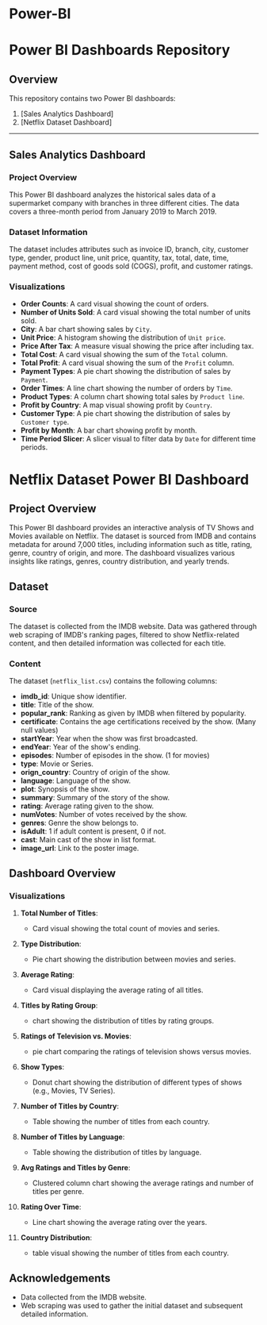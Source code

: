 # Power-BI
# Power BI Dashboards Repository

## Overview

This repository contains two Power BI dashboards:

1. [Sales Analytics Dashboard]
2. [Netflix Dataset Dashboard]

---

## Sales Analytics Dashboard

### Project Overview

This Power BI dashboard analyzes the historical sales data of a supermarket company with branches in three different cities. The data covers a three-month period from January 2019 to March 2019.

### Dataset Information

The dataset includes attributes such as invoice ID, branch, city, customer type, gender, product line, unit price, quantity, tax, total, date, time, payment method, cost of goods sold (COGS), profit, and customer ratings.

### Visualizations

- **Order Counts**: A card visual showing the count of orders.
- **Number of Units Sold**: A card visual showing the total number of units sold.
- **City**: A bar chart showing sales by `City`.
- **Unit Price**: A histogram showing the distribution of `Unit price`.
- **Price After Tax**: A measure visual showing the price after including tax.
- **Total Cost**: A card visual showing the sum of the `Total` column.
- **Total Profit**: A card visual showing the sum of the `Profit` column.
- **Payment Types**: A pie chart showing the distribution of sales by `Payment`.
- **Order Times**: A line chart showing the number of orders by `Time`.
- **Product Types**: A column chart showing total sales by `Product line`.
- **Profit by Country**: A map visual showing profit by `Country`.
- **Customer Type**: A pie chart showing the distribution of sales by `Customer type`.
- **Profit by Month**: A bar chart showing profit by month.
- **Time Period Slicer**: A slicer visual to filter data by `Date` for different time periods.

# Netflix Dataset Power BI Dashboard

## Project Overview

This Power BI dashboard provides an interactive analysis of TV Shows and Movies available on Netflix. The dataset is sourced from IMDB and contains metadata for around 7,000 titles, including information such as title, rating, genre, country of origin, and more. The dashboard visualizes various insights like ratings, genres, country distribution, and yearly trends.

## Dataset

### Source

The dataset is collected from the IMDB website. Data was gathered through web scraping of IMDB's ranking pages, filtered to show Netflix-related content, and then detailed information was collected for each title.

### Content

The dataset (`netflix_list.csv`) contains the following columns:

- **imdb_id**: Unique show identifier.
- **title**: Title of the show.
- **popular_rank**: Ranking as given by IMDB when filtered by popularity.
- **certificate**: Contains the age certifications received by the show. (Many null values)
- **startYear**: Year when the show was first broadcasted.
- **endYear**: Year of the show's ending.
- **episodes**: Number of episodes in the show. (1 for movies)
- **type**: Movie or Series.
- **orign_country**: Country of origin of the show.
- **language**: Language of the show.
- **plot**: Synopsis of the show.
- **summary**: Summary of the story of the show.
- **rating**: Average rating given to the show.
- **numVotes**: Number of votes received by the show.
- **genres**: Genre the show belongs to.
- **isAdult**: 1 if adult content is present, 0 if not.
- **cast**: Main cast of the show in list format.
- **image_url**: Link to the poster image.

## Dashboard Overview

### Visualizations

1. **Total Number of Titles**:
   - Card visual showing the total count of movies and series.

2. **Type Distribution**:
   - Pie chart showing the distribution between movies and series.

3. **Average Rating**:
   - Card visual displaying the average rating of all titles.

4. **Titles by Rating Group**:
   - chart showing the distribution of titles by rating groups.

5. **Ratings of Television vs. Movies**:
   - pie chart comparing the ratings of television shows versus movies.

6. **Show Types**:
   - Donut chart showing the distribution of different types of shows (e.g., Movies, TV Series).

7. **Number of Titles by Country**:
   - Table showing the number of titles from each country.

8. **Number of Titles by Language**:
   - Table showing the distribution of titles by language.

9. **Avg Ratings and Titles by Genre**:
   - Clustered column chart showing the average ratings and number of titles per genre.

10. **Rating Over Time**:
    - Line chart showing the average rating over the years.

11. **Country Distribution**:
    - table visual showing the number of titles from each country.

   


## Acknowledgements

- Data collected from the IMDB website.
- Web scraping was used to gather the initial dataset and subsequent detailed information.



